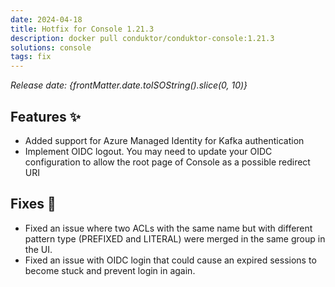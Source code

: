 ```yaml
---
date: 2024-04-18
title: Hotfix for Console 1.21.3
description: docker pull conduktor/conduktor-console:1.21.3
solutions: console
tags: fix
---
```


*Release date: {frontMatter.date.toISOString().slice(0, 10)}*

## Features ✨
- Added support for Azure Managed Identity for Kafka authentication
- Implement OIDC logout. You may need to update your OIDC configuration to allow the root page of Console as a possible redirect URI

## Fixes 🔨
- Fixed an issue where two ACLs with the same name but with different pattern type (PREFIXED and LITERAL) were merged in the same group in the UI.
- Fixed an issue with OIDC login that could cause an expired sessions to become stuck and prevent login in again.